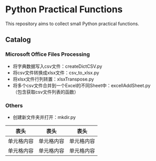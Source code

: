 # Python Practical Functions
This repository aims to collect small Python practical functions.

## Catalog
### Microsoft Office Files Processing
* 将字典数据写入csv文件：createDictCSV.py
* 将csv文件转换成xlsx文件：csv_to_xlsx.py
* 将xlsx文件行列转置：xlsxTranspose.py
* 将多个csv文件合并到一个Excel的不同Sheet中：excellAddSheet.py
<br>（包含获取csv文件列表的函数）
### Others
* 创建新文件夹并打开：mkdir.py

表头 | 表头 | 表头
 ---- | ---- | ------  
 单元格内容  | 单元格内容 | 单元格内容 
 单元格内容  | 单元格内容 | 单元格内容
